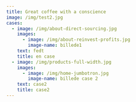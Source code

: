 ```yaml
---
title: Great coffee with a conscience
image: /img/test2.jpg
cases:
  - image: /img/about-direct-sourcing.jpg
    images:
      - image: /img/about-reinvest-profits.jpg
        image-name: billede1
    text: fedt
    title: en case
  - image: /img/products-full-width.jpg
    images:
      - image: /img/home-jumbotron.jpg
        image-name: billede case 2
    text: case2
    title: case2
---
```


